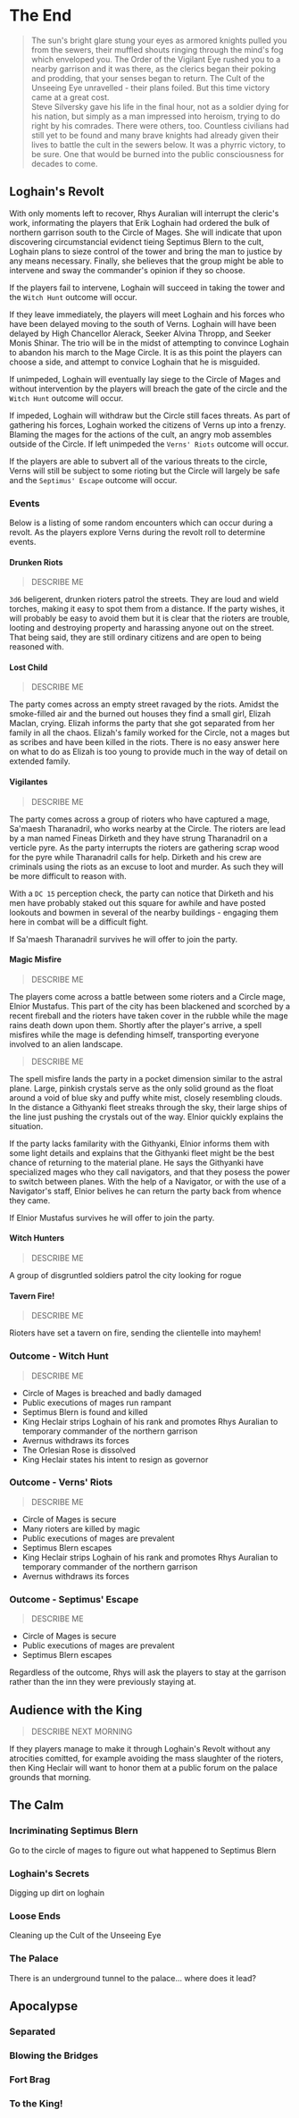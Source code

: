 # The End
> The sun's bright glare stung your eyes as armored knights pulled you from the sewers, their muffled shouts ringing through the mind's fog which enveloped you. The Order of the Vigilant Eye rushed you to a nearby garrison and it was there, as the clerics began their poking and prodding, that your senses began to return. The Cult of the Unseeing Eye unravelled - their plans foiled. But this time victory came at a great cost.  
> Steve Silversky gave his life in the final hour, not as a soldier dying for his nation, but simply as a man impressed into heroism, trying to do right by his comrades. There were others, too. Countless civilians had still yet to be found and many brave knights had already given their lives to battle the cult in the sewers below. It was a phyrric victory, to be sure. One that would be burned into the public consciousness for decades to come.

## Loghain's Revolt
With only moments left to recover, Rhys Auralian will interrupt the cleric's work, informating the players that Erik Loghain had ordered the bulk of northern garrison south to the Circle of Mages. She will indicate that upon discovering circumstancial evidenct tieing Septimus Blern to the cult, Loghain plans to sieze control of the tower and bring the man to justice by any means necessary. Finally, she believes that the group might be able to intervene and sway the commander's opinion if they so choose.

If the players fail to intervene, Loghain will succeed in taking the tower and the `Witch Hunt` outcome will occur.

If they leave immediately, the players will meet Loghain and his forces who have been delayed moving to the south of Verns. Loghain will have been delayed by High Chancellor Alerack, Seeker Alvina Thropp, and Seeker Monis Shinar. The trio will be in the midst of attempting to convince Loghain to abandon his march to the Mage Circle. It is as this point the players can choose a side, and attempt to convice Loghain that he is misguided.

If unimpeded, Loghain will eventually lay siege to the Circle of Mages and without intervention by the players will breach the gate of the circle and the `Witch Hunt` outcome will occur.

If impeded, Loghain will withdraw but the Circle still faces threats. As part of gathering his forces, Loghain worked the citizens of Verns up into a frenzy. Blaming the mages for the actions of the cult, an angry mob assembles outside of the Circle. If left unimpeded the `Verns' Riots` outcome will occur.

If the players are able to subvert all of the various threats to the circle, Verns will still be subject to some rioting but the Circle will largely be safe and the `Septimus' Escape` outcome will occur.

### Events
Below is a listing of some random encounters which can occur during a revolt. As the players explore Verns during the revolt roll to determine events.

#### Drunken Riots
> DESCRIBE ME

`3d6` beligerent, drunken rioters patrol the streets. They are loud and wield torches, making it easy to spot them from a distance. If the party wishes, it will probably be easy to avoid them but it is clear that the rioters are trouble, looting and destroying property and harassing anyone out on the street. That being said, they are still ordinary citizens and are open to being reasoned with.

#### Lost Child
> DESCRIBE ME

The party comes across an empty street ravaged by the riots. Amidst the smoke-filled air and the burned out houses they find a small girl, Elizah Maclan, crying. Elizah informs the party that she got separated from her family in all the chaos. Elizah's family worked for the Circle, not a mages but as scribes and have been killed in the riots. There is no easy answer here on what to do as Elizah is too young to provide much in the way of detail on extended family.

#### Vigilantes
> DESCRIBE ME

The party comes across a group of rioters who have captured a mage, Sa'maesh Tharanadril, who works nearby at the Circle. The rioters are lead by a man named Fineas Dirketh and they have strung Tharanadril on a verticle pyre. As the party interrupts the rioters are gathering scrap wood for the pyre while Tharanadril calls for help. Dirketh and his crew are criminals using the riots as an excuse to loot and murder. As such they will be more difficult to reason with.

With a `DC 15` perception check, the party can notice that Dirketh and his men have probably staked out this square for awhile and have posted lookouts and bowmen in several of the nearby buildings - engaging them here in combat will be a difficult fight.

If Sa'maesh Tharanadril survives he will offer to join the party.

#### Magic Misfire
> DESCRIBE ME

The players come across a battle between some rioters and a Circle mage, Elnior Mustafus. This part of the city has been blackened and scorched by a recent fireball and the rioters have taken cover in the rubble while the mage rains death down upon them. Shortly after the player's arrive, a spell misfires while the mage is defending himself, transporting everyone involved to an alien landscape.

> DESCRIBE ME

The spell misfire lands the party in a pocket dimension similar to the astral plane. Large, pinkish crystals serve as the only solid ground as the float around a void of blue sky and puffy white mist, closely resembling clouds. In the distance a Githyanki fleet streaks through the sky, their large ships of the line just pushing the crystals out of the way. Elnior quickly explains the situation.

If the party lacks familarity with the Githyanki, Elnior informs them with some light details and explains that the Githyanki fleet might be the best chance of returning to the material plane. He says the Githyanki have specialized mages who they call navigators, and that they posess the power to switch between planes. With the help of a Navigator, or with the use of a Navigator's staff, Elnior belives he can return the party back from whence they came.

If Elnior Mustafus survives he will offer to join the party.

#### Witch Hunters
> DESCRIBE ME

A group of disgruntled soldiers patrol the city looking for rogue 
#### Tavern Fire!
> DESCRIBE ME

Rioters have set a tavern on fire, sending the clientelle into mayhem!

### Outcome - Witch Hunt
> DESCRIBE ME

* Circle of Mages is breached and badly damaged
* Public executions of mages run rampant
* Septimus Blern is found and killed
* King Heclair strips Loghain of his rank and promotes Rhys Auralian to temporary commander of the northern garrison
* Avernus withdraws its forces
* The Orlesian Rose is dissolved
* King Heclair states his intent to resign as governor

### Outcome - Verns' Riots
> DESCRIBE ME

* Circle of Mages is secure
* Many rioters are killed by magic
* Public executions of mages are prevalent
* Septimus Blern escapes
* King Heclair strips Loghain of his rank and promotes Rhys Auralian to temporary commander of the northern garrison
* Avernus withdraws its forces

### Outcome - Septimus' Escape
> DESCRIBE ME

* Circle of Mages is secure
* Public executions of mages are prevalent
* Septimus Blern escapes

Regardless of the outcome, Rhys will ask the players to stay at the garrison rather than the inn they were previously staying at.

## Audience with the King
> DESCRIBE NEXT MORNING

If they players manage to make it through Loghain's Revolt without any atrocities comitted, for example avoiding the mass slaughter of the rioters, then King Heclair will want to honor them at a public forum on the palace grounds that morning.

## The Calm

### Incriminating Septimus Blern
Go to the circle of mages to figure out what happened to Septimus Blern

### Loghain's Secrets
Digging up dirt on loghain

### Loose Ends
Cleaning up the Cult of the Unseeing Eye

### The Palace
There is an underground tunnel to the palace... where does it lead?

## Apocalypse

### Separated

### Blowing the Bridges

### Fort Brag

### To the King!